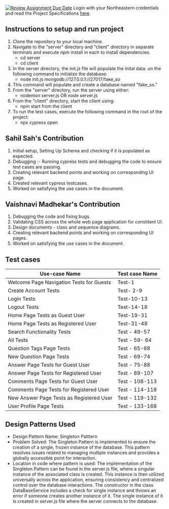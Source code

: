 [![Review Assignment Due Date](https://classroom.github.com/assets/deadline-readme-button-24ddc0f5d75046c5622901739e7c5dd533143b0c8e959d652212380cedb1ea36.svg)](https://classroom.github.com/a/hxTav0v1)
Login with your Northeastern credentials and read the Project Specifications [here](https://northeastern-my.sharepoint.com/:w:/g/personal/j_mitra_northeastern_edu/EcUflH7GXMBEjXGjx-qRQMkB7cfHNaHk9LYqeHRm7tgrKg?e=oZEef3).


## Instructions to setup and run project
1. Clone the repository to your local machine.
2. Navigate to the "server" directory and "client" directory in separate terminals and execute npm install in each to install dependencies.
    - cd server
    - cd client
3. In the server directory, the init.js file will populate the inital data. un the following command to initialize the database:
    - node  init.js mongodb://127.0.0.1://27017/fake_so
4. This command will populate and create a database named "fake_so."
5. From the "server" directory, run the server using either:
    - nodemon server.js OR node server.js
6. From the "client" directory, start the client using:
    - npm start from the client
7. To run the test cases, execute the following command in the root of the project: 
    - npx cypress open

## Sahil Sah's Contribution
1. Initial setup, Setting Up Schema and checking if it is populated as expected. 
2. Debugging :- Running cypress tests and debugging the code to ensure test cases are passing.
3. Creating relevant backend points and working on corresponding UI page.
4. Created relevant cypress testcases.
5. Worked on satisfying the use cases in the document. 

## Vaishnavi Madhekar's Contribution
1. Debugging the code and fixing bugs.
2. Validating CSS across the whole web page application for constitent UI.
3. Design documents - class and sequence diagrams.
4. Creating relevant backend points and working on corresponding UI pages.
5. Worked on satisfying the use cases in the document. 

## Test cases

| Use-case Name   | Test case Name |
|-----------------|----------------|
| Welcome Page Navigation Tests for Guests  | Test-1         |
| Create Account Tests                     | Test- 2-9        |
| Login Tests          | Test-10-13         |
| Logout Tests                | Test-14-18         |
| Home Page Tests as Guest User | Test-19-31  |
| Home Page Tests as Registered User | Test-31-48 |
| Search Functionality Tests         | Test - 49-57 |
| All Tests| Test - 59- 64
| Question Tags Page Tests           | Test - 65-68 |
| New Question Page Tests            | Test - 69-74 |
| Answer Page Tests for Guest User   | Test - 75-88 |
| Answer Page Tests for Registered User | Test - 89-107 |
| Comments Page Tests for Guest User | Test - 108-113|
| Comments Page Tests for Registered User | Test - 114-118|
| New Answer Page Tests as Registered User | Test - 119-132 |
| User Profile Page Tests | Test - 133-168 |


## Design Patterns Used

- Design Pattern Name:
Singleton Patttern
- Problem Solved:
The Singleton Pattern is implemented to ensure the creation of a single, frozen instance of the database. This pattern resolves issues related to managing multiple instances and provides a globally accessible point for interaction.
- Location in code where pattern is used:
The implementation of the Singleton Pattern can be found in the server.js file, where a singular instance of the associated class is created. This instance is then utilized universally across the application, ensuring consistency and centralized control over the database interactions.
The constructor in the class DataBaseService includes a check for single instance and throws an error if someone creates another instance of it.
The single instance of it is created in server.js file where the server connects to the database.